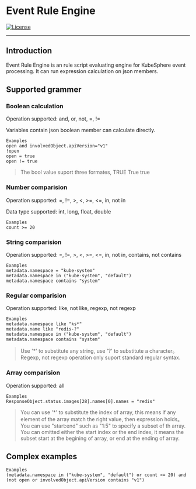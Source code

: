 # Event Rule Engine
[![License](http://img.shields.io/badge/license-apache%20v2-blue.svg)](https://github.com/KubeSphere/KubeSphere/blob/master/LICENSE)

----

## Introduction

Event Rule Engine is an rule script evaluating engine for KubeSphere event processing. It can run expression calculation on json members.

## Supported grammer

### Boolean calculation

Operation supported: and, or, not, =, !=

Variables contain json boolean member can calculate directly.

```
Examples
open and involvedObject.apiVersion="v1"
!open
open = true
open != true
```

>The bool value suport three formates, TRUE True true

### Number comparision

Operation supported: =, !=, >, <, >=, <=, in, not in

Data type supported: int, long, float, double

```
Examples
count >= 20
```

### String comparision

Operation supported: =, !=, >, <, >=, <=, in, not in, contains, not contains

```
Examples
metadata.namespace = "kube-system"
metadata.namespace in ("kube-system", "default")
metadata.namespace contains "system"
```

### Regular comparision

Operation supported: like, not like, regexp, not regexp

```
Examples
metadata.namespace like "ks*"
metadata.name like "redis-?"
metadata.namespace in ("kube-system", "default")
metadata.namespace contains "system"
```

>Use '*' to substitute any string, use '?' to substitute a character。
>Regexp, not regexp operation only suport standard regular syntax.

### Array comparision

Operation supported: all

```
Examples
ResponseObject.status.images[28].names[0].names = "redis"
```

>You can use '*' to substitute the index of array, this means if any element of the array match the right value, then expression holds。
>You can use "start:end" such as "1:5" to specify a subset of th array. You can omitted either the start index or the end index,
>it means the subset start at the begining of array, or end at the ending of array.

## Complex examples

```
Examples
(metadata.namespace in ("kube-system", "default") or count >= 20) and (not open or involvedObject.apiVersion contains "v1")
```